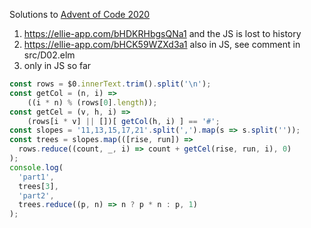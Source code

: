 Solutions to [Advent of Code 2020](https://adventofcode.com/2020)

1. https://ellie-app.com/bHDKRHbgsQNa1 and the JS is lost to history
2. https://ellie-app.com/bHCK59WZXd3a1 also in JS, see comment in src/D02.elm
3. only in JS so far

```javascript
const rows = $0.innerText.trim().split('\n');
const getCol = (n, i) =>
	((i * n) % (rows[0].length));
const getCel = (v, h, i) => 
	(rows[i * v] || [])[ getCol(h, i) ] == '#';
const slopes = '11,13,15,17,21'.split(',').map(s => s.split(''));
const trees = slopes.map(([rise, run]) => 
  rows.reduce((count, _, i) => count + getCel(rise, run, i), 0)
);
console.log(
  'part1',
  trees[3],
  'part2',
  trees.reduce((p, n) => n ? p * n : p, 1)
);
```
